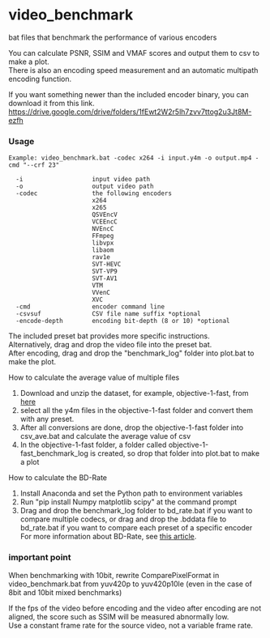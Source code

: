 # video_benchmark
bat files that benchmark the performance of various encoders

You can calculate PSNR, SSIM and VMAF scores and output them to csv to make a plot.  
There is also an encoding speed measurement and an automatic multipath encoding function.  

If you want something newer than the included encoder binary, you can download it from this link.  
https://drive.google.com/drive/folders/1fEwt2W2r5lh7zvv7ttog2u3Jt8M-ezfh

### Usage

```console
Example: video_benchmark.bat -codec x264 -i input.y4m -o output.mp4 -cmd "--crf 23"

  -i                   input video path
  -o                   output video path
  -codec               the following encoders
                       x264
                       x265
                       QSVEncV
                       VCEEncC
                       NVEncC
                       FFmpeg
                       libvpx
                       libaom
                       rav1e
                       SVT-HEVC
                       SVT-VP9
                       SVT-AV1
                       VTM
                       VVenC
                       XVC
  -cmd                 encoder command line
  -csvsuf              CSV file name suffix *optional
  -encode-depth        encoding bit-depth (8 or 10) *optional
```
The included preset bat provides more specific instructions.  
Alternatively, drag and drop the video file into the preset bat.  
After encoding, drag and drop the "benchmark_log" folder into plot.bat to make the plot.  

How to calculate the average value of multiple files  
1. Download and unzip the dataset, for example, objective-1-fast, from [here](https://media.xiph.org/video/derf/)  
2. select all the y4m files in the objective-1-fast folder and convert them with any preset.  
3. After all conversions are done, drop the objective-1-fast folder into csv_ave.bat and calculate the average value of csv  
4. In the objective-1-fast folder, a folder called objective-1-fast_benchmark_log is created, so drop that folder into plot.bat to make a plot  

How to calculate the BD-Rate  
1. Install Anaconda and set the Python path to environment variables  
2. Run "pip install Numpy matplotlib scipy" at the command prompt  
3. Drag and drop the benchmark_log folder to bd_rate.bat if you want to compare multiple codecs, or drag and drop the .bddata file to bd_rate.bat if you want to compare each preset of a specific encoder  
For more information about BD-Rate, see [this article](https://ottverse.com/what-is-bd-rate-bd-psnr-calculation-interpretation/).  

### important point  
When benchmarking with 10bit, rewrite ComparePixelFormat in video_benchmark.bat from yuv420p to yuv420p10le (even in the case of 8bit and 10bit mixed benchmarks)

If the fps of the video before encoding and the video after encoding are not aligned, the score such as SSIM will be measured abnormally low.  
Use a constant frame rate for the source video, not a variable frame rate.  
